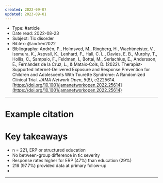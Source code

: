 ```yaml
---
created: 2022-09-07
updated: 2023-09-01
---
```

* Type: #article
* Date read: 2022-08-23
* Subject: Tic disorder
* Bibtex: @andren2022
* Bibliography: Andrén, P., Holmsved, M., Ringberg, H., Wachtmeister, V., Isomura, K., Aspvall, K., Lenhard, F., Hall, C. L., Davies, E. B., Murphy, T., Hollis, C., Sampaio, F., Feldman, I., Bottai, M., Serlachius, E., Andersson, E., Fernández de la Cruz, L., & Mataix-Cols, D. (2022). Therapist-Supported Internet-Delivered Exposure and Response Prevention for Children and Adolescents With Tourette Syndrome: A Randomized Clinical Trial. _JAMA Network Open_, _5_(8), e2225614. [https://doi.org/10.1001/jamanetworkopen.2022.25614](https://doi.org/10.1001/jamanetworkopen.2022.25614)
---
# Example citation


# Key takeaways
* n = 221, ERP or structured education
* No between-group difference in tic severity
* Response rates higher for ERP (47%) than education (29%)
* 216 (97.7%) provided data at primary follow-up
* 

---